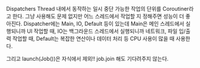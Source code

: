 Dispatchers
Thread 내에서 동작하는 일시 중단 가능한 작업의 단위를 Coroutiner라고 한다.
그냥 사용해도 문제 없지만 어느 스레드에서 작업할 지 정해주면 성능이 더 좋아진다.
Dispatcher에는 Main, IO, Default 등이 있는데
Main은 메인 스레드에서 실행되니까 UI 작업할 때,
IO는 백그라운드 스레드에서 실행되니까 네트워크, 파일 입/출력 작업할 때,
Default는 복잡한 연산이나 데이터 처리 등 CPU 사용이 많을 때 사용한다.

그리고 launch(Job())은 자식에서 제외!! job.join 해도 기다려주지 않는다. 
